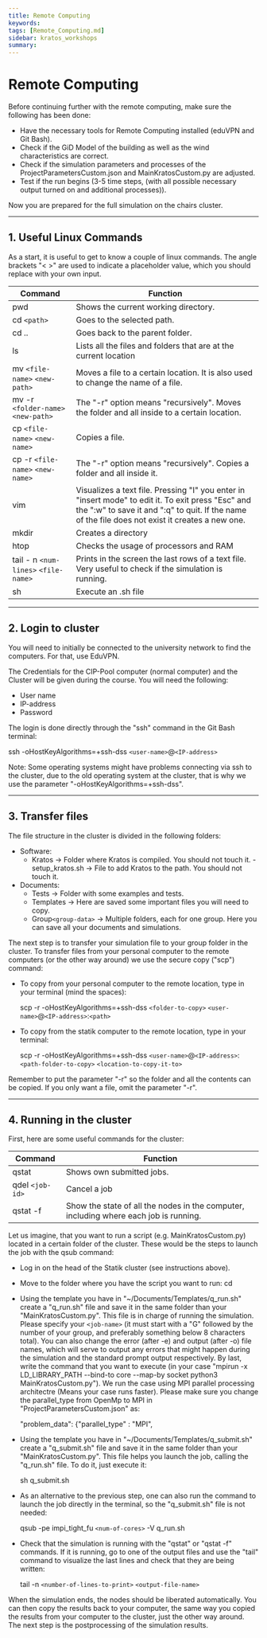 ```yaml
---
title: Remote Computing
keywords: 
tags: [Remote_Computing.md]
sidebar: kratos_workshops
summary: 
---
```

# Remote Computing
Before continuing further with the remote computing, make sure the following has been done:
- Have the necessary tools for Remote Computing installed (eduVPN and Git Bash).
- Check if the GiD Model of the building as well as the wind characteristics are correct.
- Check if the simulation parameters and processes of the ProjectParametersCustom.json and MainKratosCustom.py are adjusted.
- Test if the run begins (3-5 time steps, (with all possible necessary output turned on and additional processes)).

Now you are prepared for the full simulation on the chairs cluster.

___
## 1. Useful Linux Commands
As a start, it is useful to get to know a couple of linux commands. The angle brackets "< >" are used to indicate a placeholder value, which you should replace with your own input.

| Command | Function | 
| -------- | -------- |
| pwd | Shows the current working directory. | 
| cd `<path>` | Goes to the selected path. | 
| cd .. | Goes back to the parent folder. | 
| ls | Lists all the files and folders that are at the current location | 
| mv `<file-name>` `<new-path>` | Moves a file to a certain location. It is also used to change the name of a file. | 
| mv -r `<folder-name>` `<new-path>` | The "-r" option means "recursively". Moves the folder and all inside to a certain location. | 
| cp `<file-name>` `<new-name>` | Copies a file. | 
| cp -r `<file-name>` `<new-name>` | The "-r" option means "recursively". Copies a folder and all inside it. | 
| vim | Visualizes a text file. Pressing "I" you enter in "insert mode" to edit it. To exit press "Esc" and the ":w" to save it and ":q" to quit. If the name of the file does not exist it creates a new one. | 
| mkdir | Creates a directory | 
| htop | Checks the usage of processors and RAM | 
| tail - n `<num-lines>` `<file-name>` | Prints in the screen the last <num-lines> rows of a text file. Very useful to check if the simulation is running. | 
| sh | Execute an .sh file | 

___
## 2. Login to cluster
 
You will need to initially be connected to the university network to find the computers. For that, use EduVPN.

The Credentials for the CIP-Pool computer (normal computer) and the Cluster will be given during the course. You will need the following:

- User name
- IP-address
- Password

The login is done directly through the "ssh" command in the Git Bash terminal:

ssh -oHostKeyAlgorithms=+ssh-dss  `<user-name>`@`<IP-address>`

Note: Some operating systems might have problems connecting via ssh to the cluster, due to the old operating system at the cluster, that is why we use the parameter "-oHostKeyAlgorithms=+ssh-dss".

___
## 3. Transfer files
  
The file structure in the cluster is divided in the following folders:
- Software:
  - Kratos &rarr; Folder where Kratos is compiled. You should not touch it.
  -setup_kratos.sh &rarr; File to add Kratos to the path. You should not touch it.
- Documents:
  - Tests &rarr; Folder with some examples and tests.
  - Templates &rarr; Here are saved some important files you will need to copy.
  - Group`<group-data>` &rarr; Multiple folders, each for one group. Here you can save all your documents and simulations.
  
The next step is to transfer your simulation file to your group folder in the cluster. To transfer files from your personal computer to the remote computers (or the other way around) we use the secure copy ("scp") command:
  
- To copy from your personal computer to the remote location, type in your terminal (mind the spaces):
  
   scp -r -oHostKeyAlgorithms=+ssh-dss `<folder-to-copy>` `<user-name>`@`<IP-address>`:`<path>`
  
- To copy from the statik computer to the remote location, type in your terminal:
  
   scp -r -oHostKeyAlgorithms=+ssh-dss `<user-name>`@`<IP-address>`:`<path-folder-to-copy>` `<location-to-copy-it-to>`
  
Remember to put the parameter "-r" so the folder and all the contents can be copied. If you only want a file, omit the parameter "-r". 

___
## 4. Running in the cluster

First, here are some useful commands for the cluster:

| Command | Function | 
| -------- | -------- |
| qstat | Shows own submitted jobs. | 
| qdel `<job-id>` | Cancel a job | 
| qstat -f | Show the state of all the nodes in the computer, including where each job is running.| 

Let us imagine, that you want to run a script (e.g. MainKratosCustom.py) located in a certain folder of the cluster. These would be the steps to launch the job with the qsub command:

- Log in on the head of the Statik cluster (see instructions above).
- Move to the folder where you have the script you want to run:
cd <simulation-folder>
- Using the template you have in "~/Documents/Templates/q_run.sh" create a "q_run.sh" file and save it in the same folder than your "MainKratosCustom.py". This file is in charge of running the simulation. Please specify your `<job-name>` (it must start with a "G" followed by the number of your group, and preferably something below 8 characters total). You can also change the error (after -e) and output (after -o) file names, which will serve to output any errors that might happen during the simulation and the standard prompt output respectively. By last, write the command that you want to execute (in your case "mpirun -x LD_LIBRARY_PATH --bind-to core --map-by socket python3 MainKratosCustom.py"). We run the case using MPI parallel processing architectre (Means your case runs faster). Please make sure you change the parallel_type from OpenMp to MPI in "ProjectParametersCustom.json" as:

  "problem_data": {"parallel_type" : "MPI",

- Using the template you have in "~/Documents/Templates/q_submit.sh" create a "q_submit.sh" file and save it in the same folder than your "MainKratosCustom.py". This file helps you launch the job, calling the "q_run.sh" file. To do it, just execute it:

  sh q_submit.sh

- As an alternative to the previous step, one can also run the command to launch the job directly in the terminal, so the "q_submit.sh" file is not needed:

     qsub -pe impi_tight_fu `<num-of-cores>` -V q_run.sh

- Check that the simulation is running with the "qstat" or "qstat -f" commands. If it is running, go to one of the output files and use the "tail" command to visualize the last lines and check that they are being written:
   
   tail -n `<number-of-lines-to-print>` `<output-file-name>`


When the simulation ends, the nodes should be liberated automatically. You can then copy the results back to your computer, the same way you copied the results from your computer to the cluster, just the other way around. The next step is the postprocessing of the simulation results.


